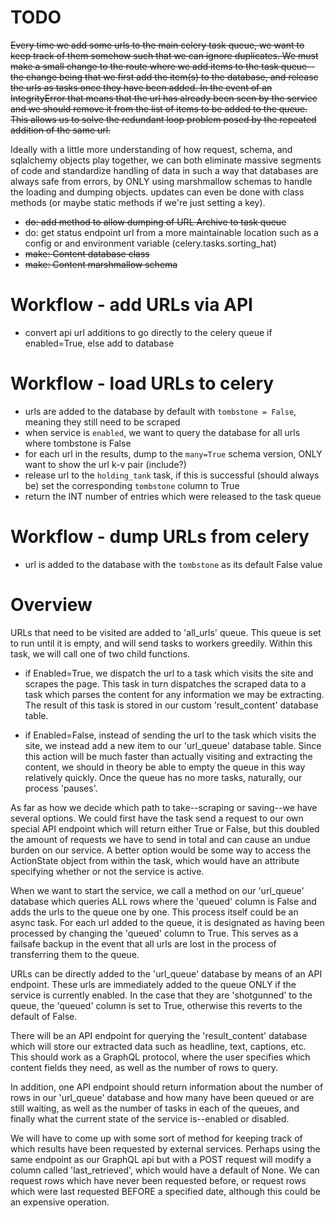 # TODO

~~Every time we add some urls to the main celery task queue, we want to keep track of them somehow such that we can ignore duplicates. We must make a small change to the route where we add items to the task queue--the change being that we first add the item(s) to the database, and release the urls as tasks once they have been added. In the event of an IntegrityError that means that the url has already been seen by the service and we should remove it from the list of items to be added to the queue. This allows us to solve the redundant loop problem posed by the repeated addition of the same url.~~


Ideally with a little more understanding of how request, schema, and sqlalchemy objects play together, we can both eliminate massive segments of code and standardize handling of data in such a way that databases are always safe from errors, by ONLY using marshmallow schemas to handle the loading and dumping objects. updates can even be done with class methods (or maybe static methods if we're just setting a key).



- ~~do: add method to allow dumping of URL Archive to task queue~~
- do: get status endpoint url from a more maintainable location such as a config or and environment variable (celery.tasks.sorting_hat)
- ~~make: Content database class~~
- ~~make: Content marshmallow schema~~

# Workflow - add URLs via API
- convert api url additions to go directly to the celery queue if enabled=True, else add to database
# Workflow - load URLs to celery
- urls are added to the database by default with `tombstone = False`, meaning they still need to be scraped
- when service is `enabled`, we want to query the database for all urls where tombstone is False
- for each url in the results, dump to the `many=True` schema version, ONLY want to show the url k-v pair (include?)
- release url to the `holding_tank` task, if this is successful (should always be) set the corresponding `tombstone` column to True
- return the INT number of entries which were released to the task queue
# Workflow - dump URLs from celery
- url is added to the database with the `tombstone` as its default False value


# Overview

URLs that need to be visited are added to 'all_urls' queue. This queue is set to run until it is empty, and will send tasks to workers greedily. Within this task, we will call one of two child functions.

- if Enabled=True, we dispatch the url to a task which visits the site and scrapes the page. This task in turn dispatches the scraped data to a task which parses the content for any information we may be extracting. The result of this task is stored in our custom 'result_content' database table.  

- if Enabled=False, instead of sending the url to the task which visits the site, we instead add a new item to our 'url_queue' database table. Since this action will be much faster than actually visiting and extracting the content, we should in theory be able to empty the queue in this way relatively quickly. Once the queue has no more tasks, naturally, our process 'pauses'.

As far as how we decide which path to take--scraping or saving--we have several options. We could first have the task send a request to our own special API endpoint which will return either True or False, but this doubled the amount of requests we have to send in total and can cause an undue burden on our service. A better option would be some way to access the ActionState object from within the task, which would have an attribute specifying whether or not the service is active.

When we want to start the service, we call a method on our 'url_queue' database which queries ALL rows where the 'queued' column is False and adds the urls to the queue one by one. This process itself could be an async task. For each url added to the queue, it is designated as having been processed by changing the 'queued' column to True. This serves as a failsafe backup in the event that all urls are lost in the process of transferring them to the queue.

URLs can be directly added to the 'url_queue' database by means of an API endpoint. These urls are immediately added to the queue ONLY if the service is currently enabled. In the case that they are 'shotgunned' to the queue, the 'queued' column is set to True, otherwise this reverts to the default of False.

There will be an API endpoint for querying the 'result_content' database which will store our extracted data such as headline, text, captions, etc. This should work as a GraphQL protocol, where the user specifies which content fields they need, as well as the number of rows to query.

In addition, one API endpoint should return information about the number of rows in our 'url_queue' database and how many have been queued or are still waiting, as well as the number of tasks in each of the queues, and finally what the current state of the service is--enabled or disabled.

We will have to come up with some sort of method for keeping track of which results have been requested by external services. Perhaps using the same endpoint as our GraphQL api but with a POST request will modify a column called 'last_retrieved', which would have a default of None. We can request rows which have never been requested before, or request rows which were last requested BEFORE a specified date, although this could be an expensive operation.
